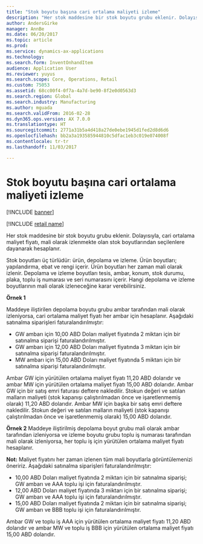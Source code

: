 ```yaml
---
title: "Stok boyutu başına cari ortalama maliyeti izleme"
description: "Her stok maddesine bir stok boyutu grubu eklenir. Dolayısıyla, cari ortalama maliyet fiyatı, mali olarak izlenmekte olan stok boyutlarından seçilenlere dayanarak hesaplanır."
author: AndersGirke
manager: AnnBe
ms.date: 06/20/2017
ms.topic: article
ms.prod: 
ms.service: dynamics-ax-applications
ms.technology: 
ms.search.form: InventOnhandItem
audience: Application User
ms.reviewer: yuyus
ms.search.scope: Core, Operations, Retail
ms.custom: 75053
ms.assetid: 68cc00f4-0f7a-4a7d-be90-8f2e0d0563d3
ms.search.region: Global
ms.search.industry: Manufacturing
ms.author: mguada
ms.search.validFrom: 2016-02-28
ms.dyn365.ops.version: AX 7.0.0
ms.translationtype: HT
ms.sourcegitcommit: 2771a31b5a4d418a27de0ebe1945d1fed2d8d6d6
ms.openlocfilehash: bb2a3a193585944810c5dfac1eb3c019e074008f
ms.contentlocale: tr-tr
ms.lasthandoff: 11/03/2017

---
```


# <a name="tracking-running-average-cost-per-inventory-dimension"></a>Stok boyutu başına cari ortalama maliyeti izleme

[!INCLUDE [banner](../includes/banner.md)]

[!INCLUDE [retail name](../includes/retail-name.md)]

Her stok maddesine bir stok boyutu grubu eklenir. Dolayısıyla, cari ortalama maliyet fiyatı, mali olarak izlenmekte olan stok boyutlarından seçilenlere dayanarak hesaplanır.

Stok boyutları üç türlüdür: ürün, depolama ve izleme. Ürün boyutları; yapılandırma, ebat ve rengi içerir. Ürün boyutları her zaman mali olarak izlenir. Depolama ve izleme boyutları tesis, ambar, konum, stok durumu, plaka, toplu iş numarası ve seri numarasını içerir. Hangi depolama ve izleme boyutlarının mali olarak izleneceğine karar verebilirsiniz. 

**Örnek 1** 

Maddeye iliştirilen depolama boyutu grubu ambar tarafından mali olarak izleniyorsa, cari ortalama maliyet fiyatı her ambar için hesaplanır. Aşağıdaki satınalma siparişleri faturalandırılmıştır:

-   GW ambarı için 10,00 ABD Doları maliyet fiyatında 2 miktarı için bir satınalma siparişi faturalandırılmıştır.
-   GW ambarı için 12,00 ABD Doları maliyet fiyatında 3 miktarı için bir satınalma siparişi faturalandırılmıştır.
-   MW ambarı için 15,00 ABD Doları maliyet fiyatında 5 miktarı için bir satınalma siparişi faturalandırılmıştır.

Ambar GW için yürütülen ortalama maliyet fiyatı 11,20 ABD dolarıdır ve ambar MW için yürütülen ortalama maliyet fiyatı 15,00 ABD dolarıdır. Ambar GW için bir satış emri faturası deftere nakledilir. Stokun değeri ve satılan malların maliyeti (stok kapanışı çalıştırılmadan önce ve işaretlenmemiş olarak) 11,20 ABD dolarıdır. Ambar MW için başka bir satış emri deftere nakledilir. Stokun değeri ve satılan malların maliyeti (stok kapanışı çalıştırılmadan önce ve işaretlenmemiş olarak) 15,00 ABD dolarıdır. 

**Örnek 2** Maddeye iliştirilmiş depolama boyut grubu mali olarak ambar tarafından izleniyorsa ve izleme boyutu grubu toplu iş numarası tarafından mali olarak izleniyorsa, her toplu iş için yürütülen ortalama maliyet fiyatı hesaplanır. 

**Not:** Maliyet fiyatını her zaman izlenen tüm mali boyutlarla görüntülemenizi öneririz. Aşağıdaki satınalma siparişleri faturalandırılmıştır:

-   10,00 ABD Doları maliyet fiyatında 2 miktarı için bir satınalma siparişi; GW ambarı ve AAA toplu işi için faturalandırılmıştır.
-   12,00 ABD Doları maliyet fiyatında 3 miktarı için bir satınalma siparişi; GW ambarı ve AAA toplu işi için faturalandırılmıştır.
-   15,00 ABD Doları maliyet fiyatında 2 miktarı için bir satınalma siparişi; GW ambarı ve BBB toplu işi için faturalandırılmıştır.

Ambar GW ve toplu iş AAA için yürütülen ortalama maliyet fiyatı 11,20 ABD dolarıdır ve ambar MW ve toplu iş BBB için yürütülen ortalama maliyet fiyatı 15,00 ABD dolarıdır.




